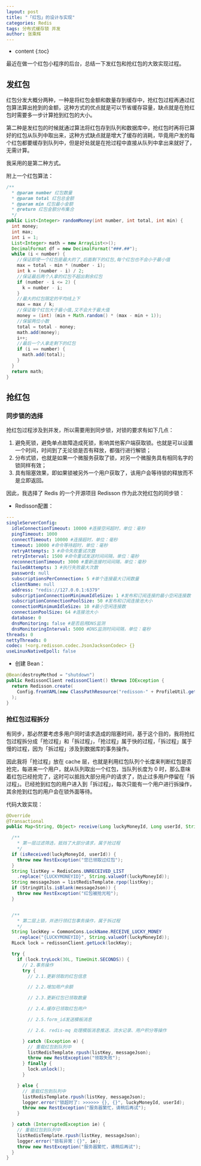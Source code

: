 ```yaml
---
layout: post
title: "「红包」的设计与实现"
categories: Redis
tags: 分布式缓存锁 并发
author: 张乘辉
---
```


* content
{:toc}


最近在做一个红包小程序的后台，总结一下发红包和抢红包的大致实现过程。









## 发红包

红包分发大概分两种，一种是将红包金额和数量存到缓存中，抢红包过程再通过红包算法算出抢到的金额，这种方式的优点就是可以节省缓存容量，缺点就是在抢红包时需要多一步计算抢到红包的大小。

第二种是发红包的时候就通过算法将红包存到队列和数据库中，抢红包时再将已算好的红包从队列中取出来，这种方式缺点就是增大了缓存的消耗，毕竟用户发的每个红包都要缓存到队列中，但是好处就是在抢过程中直接从队列中拿出来就好了，无需计算。

我采用的是第二种方式。

附上一个红包算法：

```java
/**
  * @param number 红包数量
  * @param total 红包总金额
  * @param min 红包最小金额
  * @return 红包金额分布集合
  */
public List<Integer> randomMoney(int number, int total, int min) {
  int money;
  int max;
  int i = 1;
  List<Integer> math = new ArrayList<>();
  DecimalFormat df = new DecimalFormat("###.##");
  while (i < number) {
    //保证即使一个红包是最大的了,后面剩下的红包,每个红包也不会小于最小值
    max = total - min * (number - i);
    int k = (number - i) / 2;
    //保证最后两个人拿的红包不超出剩余红包
    if (number - i <= 2) {
      k = number - i;
    }
    //最大的红包限定的平均线上下
    max = max / k;
    //保证每个红包大于最小值,又不会大于最大值
    money = (int) (min + Math.random() * (max - min + 1));
    //保留两位小数
    total = total - money;
    math.add(money);
    i++;
    //最后一个人拿走剩下的红包
    if (i == number) {
      math.add(total);
    }
  }
  return math;
}
```



## 抢红包

### 同步锁的选择

抢红包过程涉及到并发，所以需要用到同步锁，对锁的要求有如下几点：

1. 避免死锁，避免单点故障造成死锁，影响其他客户端获取锁。也就是可以设置一个时间，时间到了无论锁是否有释放，都强行进行解锁；
2. 分布式锁，也就是如果一个微服务获取了锁，对另一个微服务具有相同名字的锁同样有效；
3. 具有阻塞效果，即如果锁被另外一个用户获取了，该用户会等待锁的释放而不是立即返回。

因此，我选择了 Redis 的一个开源项目 Redisson 作为此次抢红包的同步锁：

- Redisson配置：

```yaml
---
singleServerConfig:
  idleConnectionTimeout: 10000 #连接空闲超时，单位：毫秒
  pingTimeout: 1000
  connectTimeout: 10000 #连接超时，单位：毫秒
  timeout: 10000 #命令等待超时，单位：毫秒
  retryAttempts: 3 #命令失败重试次数
  retryInterval: 1500 #命令重试发送时间间隔，单位：毫秒
  reconnectionTimeout: 3000 #重新连接时间间隔，单位：毫秒
  failedAttempts: 3 #执行失败最大次数
  password: null
  subscriptionsPerConnection: 5 #单个连接最大订阅数量
  clientName: null
  address: "redis://127.0.0.1:6379"
  subscriptionConnectionMinimumIdleSize: 1 #发布和订阅连接的最小空闲连接数
  subscriptionConnectionPoolSize: 50 #发布和订阅连接池大小
  connectionMinimumIdleSize: 10 #最小空闲连接数
  connectionPoolSize: 64 #连接池大小
  database: 0
  dnsMonitoring: false #是否启用DNS监测
  dnsMonitoringInterval: 5000 #DNS监测时间间隔，单位：毫秒
threads: 0
nettyThreads: 0
codec: !<org.redisson.codec.JsonJacksonCodec> {}
useLinuxNativeEpoll: false
```



- 创建 Bean：

```java
@Bean(destroyMethod = "shutdown")
public RedissonClient redissonClient() throws IOException {
  return Redisson.create(
    Config.fromYAML(new ClassPathResource("redisson-" + ProfileUtil.getProfile() + ".yml").getInputStream())
  );
}
```





### 抢红包过程拆分

有同步，那必然要考虑多用户同时请求造成的阻塞时间，基于这个目的，我将抢红包过程拆分成「抢过程」和「拆过程」，「抢过程」属于快的过程，「拆过程」属于慢的过程，因为「拆过程」涉及到数据库的事务操作。

因此我将「抢过程」放在 cache 层，也就是利用红包队列个长度来判断红包是否抢完，每进来一个用户，就从队列取出一个红包，当队列长度为 0 时，那么意味着红包已经抢完了，这时可以抵挡大部分用户的请求了，防止过多用户停留在「拆过程」。已经抢到红包的用户进入到「拆过程」，每次只能有一个用户进行拆操作，其余抢到红包的用户会在锁外面等待。

代码大致实现：

```java
@Override
@Transactional
public Map<String, Object> receive(Long luckyMoneyId, Long userId, String form_id, String appId) throws RestException {

  /**
    * 第一层过滤筛选，抵挡了大部分请求，属于抢过程
    */
  if (isReceived(luckyMoneyId, userId)) {
    throw new RestException("您已领取过红包");
  }
  String listKey = RedisCons.UNRECEIVED_LIST
    .replace("{LUCKYMONEYID}", String.valueOf(luckyMoneyId));
  String messageJson = listRedisTemplate.rpop(listKey);
  if (StringUtils.isBlank(messageJson)) {
    throw new RestException("红包被抢光啦");
  }


  /**
    * 第二层上锁，并进行领红包事务操作，属于拆过程
    */
  String lockKey = CommonCons.LockName.RECEIVE_LUCKY_MONEY
    .replace("{LUCKYMONEYID}", String.valueOf(luckyMoneyId));
  RLock lock = redissonClient.getLock(lockKey);

  try {
    if (lock.tryLock(30L, TimeUnit.SECONDS)) {
      // 2.事务操作
      try {
        // 2.1.更新领取的红包信息

        // 2.2.增加用户余额

        // 2.3.更新红包已领取数量

        // 2.4.缓存已领取红包用户

        // 2.5.form_id发送模板消息

        // 2.6. redis-mq 处理模版消息推送、流水记录、用户积分等操作

      } catch (Exception e) {
        // 重载红包到队列中
        listRedisTemplate.rpush(listKey, messageJson);
        throw new RestException("领取失败");
      } finally {
        lock.unlock();
      }

    } else {
      // 重载红包到队列中
      listRedisTemplate.rpush(listKey, messageJson);
      logger.error("锁超时了: >>>>>> {}, {}", luckyMoneyId, userId);
      throw new RestException("服务器繁忙，请稍后再试");
    }

  } catch (InterruptedException ie) {
    // 重载红包到队列中
    listRedisTemplate.rpush(listKey, messageJson);
    logger.error("锁有异常：{}", ie);
    throw new RestException("服务器繁忙，请稍后再试");
  }
}
```



